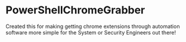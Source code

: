 # PowerShellChromeGrabber
Created this for making getting chrome extensions through automation software more simple for the System or Security Engineers out there!
